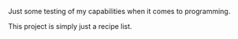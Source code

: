 Just some testing of my capabilities when it comes to programming.

This project is simply just a recipe list.